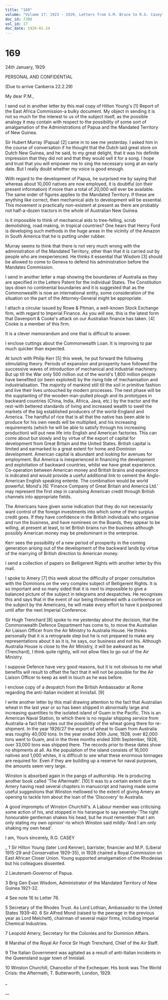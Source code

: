 ```yaml
---
title: "169"
volume: "Volume 17: 1923 - 1929, Letters from S.M. Bruce to R.G. Casey"
doc_id: 7300
vol_id: 17
doc_date: 1929-01-24
---
```


# 169

24th January, 1929

PERSONAL AND CONFIDENTIAL

(Due to arrive Canberra 22.2.29)

My dear P.M.,

I send out in another letter by this mail copy of Hilton Young's [1] Report of the East Africa Commission-a bulky document. My object in sending it is not so much for the interest to us of the subject itself, as the possible analogy it may contain with respect to the possibility of some sort of amalgamation of the Administrations of Papua and the Mandated Territory of New Guinea.

Sir Hubert Murray (Papua) [2] came in to see me yesterday. I asked him in the course of conversation if he thought that the Dutch laid great store on Dutch New Guinea, and he said, to my great delight, that it was his definite impression that they did not and that they would sell it for a song. I hope and trust that you will empower me to sing the necessary song at an early date. But I really doubt whether my voice is good enough.

With regard to the development of Papua, he surprised me by saying that whereas about 10,000 natives are now employed, it is doubtful (on their present information) if more than a total of 20,000 will ever be available. The same order of figures applies to the Mandated Territory. If these are anything like correct, then mechanical aids to development will be essential. This movement is practically non-existent at present as there are probably not half-a-dozen tractors in the whole of Australian New Guinea.

Is it impossible to think of mechanical aids to tree-felling, scrub demolishing, road making, in tropical countries? One hears that Henry Ford is developing such methods in the huge areas in the vicinity of the Amazon in South America that he is putting under rubber.

Murray seems to think that there is not very much wrong with the administration of the Mandated Territory, other than that it is carried out by people who are inexperienced. He thinks it essential that Wisdom [3] should be allowed to come to Geneva to defend his administration before the Mandates Commission.

I send in another letter a map showing the boundaries of Australia as they are specified in the Letters Patent for the individual States. The Constitution lays down no continental boundaries and it is suggested that as the Commonwealth is now an international entity, some consideration of the situation on the part of the Attorney-General might be appropriate.

I attach a circular issued by Rowe &amp; Pitman, a well-known Stock Exchange firm, with regard to Imperial Finance. As you will see, this is the latest form that Davenport &amp; Cooke's attack on our Australian finance has taken. [4] Cooke is a member of this firm.

It is a clever memorandum and one that is difficult to answer.

I enclose cuttings about the Commonwealth Loan. It is improving to par much quicker than expected.

At lunch with Philip Kerr [5] this week, he put forward the following stimulating theory. Periods of expansion and prosperity have followed the successive waves of introduction of mechanical and industrial machinery. But up till the War only 500 million out of the world's 1,800 million people have benefited (or been exploited) by the rising tide of mechanisation and industrialisation. The majority of mankind still till the soil in primitive fashion and live their lives untouched by modern processes. The next phase will be the supplanting of the wooden man-pulled plough and its prototypes in backward countries (China, India, Africa, Java, etc.) by the tractor and the rest-with bettered standards of living and increased wealth to swell the markets of the big established producers of the world-England and America. The handful of rice that is all that the native has been able to produce for his own needs will be multiplied, and his increasing requirements (which he will be able to satisfy through his increasing production) will put new life into English and American factories. This can come about but slowly and by virtue of the export of capital for development from Great Britain and the United States. British capital is limited and earmarked to a great extent for home and Dominion development. American capital is abundant and looking for avenues for employment. But America is inexperienced in financing the development and exploitation of backward countries, whilst we have great experience. Co-operation between American money and British brains and experience is indicated and would provide a useful additional link to cement the Anglo-American English speaking entente. The combination would be world powerful. Mond's [6] 'Finance Company of Great Britain and America Ltd.' may represent the first step in canalising American credit through British channels into appropriate fields.

The Americans have given some indication that they do not necessarily want control of the foreign investments into which some of their surplus credit goes. If they have confidence in the British individuals who organise and run the business, and have nominees on the Boards, they appear to be willing, at present at least, to let British brains run the business although possibly American money may be predominant in the enterprise.

Kerr sees the possibility of a new period of prosperity in the coming generation arising out of the development of the backward lands by virtue of the marrying of British direction to American money.

I send a collection of papers on Belligerent Rights with another letter by this mail.

I spoke to Amery [7] this week about the difficulty of proper consultation with the Dominions on the very complex subject of Belligerent Rights. It is so important and so many sided that it is next to impossible to give a balanced picture of the subject in telegrams and despatches. He recognises this and says that in the event of our being threatened with a conference on the subject by the Americans, he will make every effort to have it postponed until after the next Imperial Conference.

Sir Hugh Trenchard [8] spoke to me yesterday about the decision, that the Commonwealth Defence Department has come to, to move the Australian Air Liaison Officer from the Air Ministry to Australia House. He thinks personally that it is a retrograde step but he is not prepared to make any representations about it as it is, he says, our business and not his. Although Australia House is close to the Air Ministry, it will be awkward as he (Trenchard), I think quite rightly, will not allow files to go out of the Air Ministry.

I suppose Defence have very good reasons, but it is not obvious to me what benefits will result to offset the fact that it will not be possible for the Air Liaison Officer to keep as well in touch as he was before.

I enclose copy of a despatch from the British Ambassador at Rome regarding the anti-Italian incident at Innisfail. [9]

I write another letter by this mail drawing attention to the fact that Australian wheat in the last year or so has been shipped in abnormally large and increasing quantities to the isolated island of Guam in the Pacific. This is an American Naval Station, to which there is no regular shipping service from Australia-a fact that rules out the possibility of the wheat going there for re- shipment. In the year 1926/27 the export of wheat to Guam from Australia was roughly 40,000 tons. In the year ended 30th June, 1928, over 82,000 tons went to Guam, and in the three months ended 30th September, 1928, over 33,000 tons was shipped there. The records prior to these dates show no shipments at all. As the population of the island consists of 16,000 natives and 1,000 whites, it is difficult to see what these enormous tonnages are required for. Even if they are building up a reserve for naval purposes, the amounts seem very large.

Winston is absorbed again in the pangs of authorship. He is producing another book called 'The Aftermath'. [10] It was to a certain extent due to Amery having read several chapters in manuscript and having made some useful suggestions that Winston mellowed to the extent of giving Amery an opening to tackle him about the loan of the 'Discovery' to Australia.

A good impromptu of Winston Churchill's. A Labour member was criticising some action of his, and stopped in his harangue to say severely-'The right honourable gentleman shakes his head, but he must remember that I am only stating my own opinion'-to which Winston said mildly-'And I am only shaking my own head'.

I am, Yours sincerely, R.G. CASEY 

_ 1 Sir Hilton Young (later Lord Kenner), barrister, financier and M.P. (Liberal 1915-29 and Conservative 1929-35), in 1928 chaired a Royal Commission on East African Closer Union. Young supported amalgamation of the Rhodesias but his colleagues dissented.

2 Lieutenant-Governor of Papua.

3 Brig Gen Evan Wisdom, Administrator of the Mandated Territory of New Guinea 1921-32.

4 See note 16 to Letter 76.

5 Secretary of the Rhodes Trust. As Lord Lothian, Ambassador to the United States 1939-40. 6 Sir Alfred Mond (raised to the peerage in the previous year as Lord Melchett), chairman of several major firms, including Imperial Chemical Industries.

7 Leopold Amery, Secretary for the Colonies and for Dominion Affairs.

8 Marshal of the Royal Air Force Sir Hugh Trenchard, Chief of the Air Staff.

9 The Italian Government was agitated as a result of anti-Italian incidents in the Queensland sugar town of Innislail.

10 Winston Churchill, Chancellor of the Exchequer. His book was The World Crisis: the Aftermath, T. Butterworth, London, 1929.

_

__
